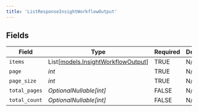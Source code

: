 ```yaml
---
title: 'ListResponseInsightWorkflowOutput'
---
```



## Fields

| Field                                                                    | Type                                                                     | Required                                                                 | Description                                                              |
| ------------------------------------------------------------------------ | ------------------------------------------------------------------------ | ------------------------------------------------------------------------ | ------------------------------------------------------------------------ |
| `items`                                                                  | List[[models.InsightWorkflowOutput](/python-sdk-docs/models/components/insightworkflowoutput)] | TRUE                                                       | N/A                                                                      |
| `page`                                                                   | *int*                                                                    | TRUE                                                       | N/A                                                                      |
| `page_size`                                                              | *int*                                                                    | TRUE                                                       | N/A                                                                      |
| `total_pages`                                                            | *OptionalNullable[int]*                                                  | FALSE                                                       | N/A                                                                      |
| `total_count`                                                            | *OptionalNullable[int]*                                                  | FALSE                                                       | N/A                                                                      |
